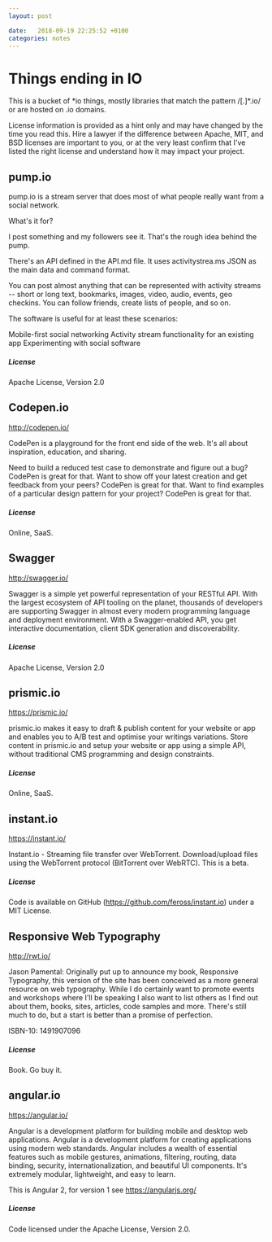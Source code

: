 ```yaml
---
layout: post

date:   2018-09-19 22:25:52 +0100
categories: notes
---
```

Things ending in IO
===================

This is a bucket of \*io things, mostly libraries that match the pattern
/\[.\]\*.io/ or are hosted on .io domains.

License information is provided as a hint only and may have changed by
the time you read this. Hire a lawyer if the difference between Apache,
MIT, and BSD licenses are important to you, or at the very least confirm
that I've listed the right license and understand how it may impact your
project.

pump.io
-------

pump.io is a stream server that does most of what people really want
from a social network.

What's it for?

I post something and my followers see it. That's the rough idea behind
the pump.

There's an API defined in the API.md file. It uses activitystrea.ms JSON
as the main data and command format.

You can post almost anything that can be represented with activity
streams -- short or long text, bookmarks, images, video, audio, events,
geo checkins. You can follow friends, create lists of people, and so on.

The software is useful for at least these scenarios:

Mobile-first social networking Activity stream functionality for an
existing app Experimenting with social software

##### License

Apache License, Version 2.0

Codepen.io
----------

<http://codepen.io/>

CodePen is a playground for the front end side of the web. It's all
about inspiration, education, and sharing.

Need to build a reduced test case to demonstrate and figure out a bug?
CodePen is great for that. Want to show off your latest creation and get
feedback from your peers? CodePen is great for that. Want to find
examples of a particular design pattern for your project? CodePen is
great for that.

##### License

Online, SaaS.

Swagger
-------

<http://swagger.io/>

Swagger is a simple yet powerful representation of your RESTful API.
With the largest ecosystem of API tooling on the planet, thousands of
developers are supporting Swagger in almost every modern programming
language and deployment environment. With a Swagger-enabled API, you get
interactive documentation, client SDK generation and discoverability.

##### License

Apache License, Version 2.0

prismic.io
----------

<https://prismic.io/>

prismic.io makes it easy to draft & publish content for your website or
app and enables you to A/B test and optimise your writings variations.
Store content in prismic.io and setup your website or app using a simple
API, without traditional CMS programming and design constraints.

##### License

Online, SaaS.

instant.io
----------

<https://instant.io/>

Instant.io - Streaming file transfer over WebTorrent. Download/upload
files using the WebTorrent protocol (BitTorrent over WebRTC). This is a
beta.

##### License

Code is available on GitHub (<https://github.com/feross/instant.io>)
under a MIT License.

Responsive Web Typography
-------------------------

<http://rwt.io/>

Jason Pamental: Originally put up to announce my book, Responsive
Typography, this version of the site has been conceived as a more
general resource on web typography. While I do certainly want to promote
events and workshops where I'll be speaking I also want to list others
as I find out about them, books, sites, articles, code samples and more.
There's still much to do, but a start is better than a promise of
perfection.

ISBN-10: 1491907096

##### License

Book. Go buy it.

angular.io
----------

<https://angular.io/>

Angular is a development platform for building mobile and desktop web
applications. Angular is a development platform for creating
applications using modern web standards. Angular includes a wealth of
essential features such as mobile gestures, animations, filtering,
routing, data binding, security, internationalization, and beautiful UI
components. It's extremely modular, lightweight, and easy to learn.

This is Angular 2, for version 1 see <https://angularjs.org/>

##### License

Code licensed under the Apache License, Version 2.0.

